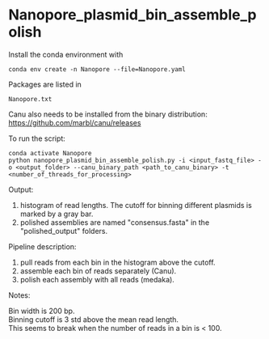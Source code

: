 # Nanopore_plasmid_bin_assemble_polish

Install the conda environment with 
```
conda env create -n Nanopore --file=Nanopore.yaml
```

Packages are listed in 
```
Nanopore.txt
```

Canu also needs to be installed from the binary distribution: https://github.com/marbl/canu/releases

To run the script:
```
conda activate Nanopore
python nanopore_plasmid_bin_assemble_polish.py -i <input_fastq_file> -o <output_folder> --canu_binary_path <path_to_canu_binary> -t <number_of_threads_for_processing>
```

Output:
1) histogram of read lengths. The cutoff for binning different plasmids is marked by a gray bar.
2) polished assemblies are named "consensus.fasta" in the "polished_output" folders.

Pipeline description:
1) pull reads from each bin in the histogram above the cutoff.
2) assemble each bin of reads separately (Canu).
3) polish each assembly with all reads (medaka).

Notes:  
  
Bin width is 200 bp.  
Binning cutoff is 3 std above the mean read length.  
This seems to break when the number of reads in a bin is < 100.  
